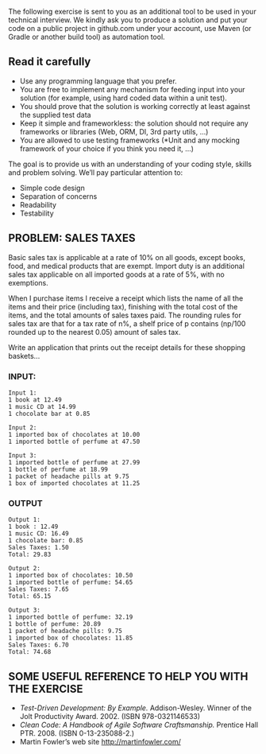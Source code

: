 The following exercise is sent to you as an additional tool to be used in your technical interview. We kindly ask you to produce a solution and put your code on a public project in github.com under your account, use Maven (or Gradle or another build tool) as automation tool.

## Read it carefully
- Use any programming language that you prefer.
- You are free to implement any mechanism for feeding input into your solution (for example,  using hard coded data within a unit test).
- You should prove that the solution is working correctly at least against the supplied test data
- Keep it simple and frameworkless: the solution should not require any frameworks or libraries (Web, ORM, DI, 3rd party utils, …)
- You are allowed to use testing frameworks (*Unit and any mocking framework of your choice if you think you need it, …)


The goal is to provide us with an understanding of your coding style, skills and problem solving. We’ll pay particular attention to:

* Simple code design
* Separation of concerns
* Readability
* Testability


## PROBLEM: SALES TAXES

Basic sales tax is applicable at a rate of 10% on all goods, except books, food, and medical products that are exempt. Import duty is an additional sales tax applicable on all imported goods at a rate of 5%, with no exemptions.

When I purchase items I receive a receipt which lists the name of all the items and their price (including tax), finishing with the total cost of the items, and the total amounts of sales taxes paid. The rounding rules for sales tax are that for a tax rate of n%, a shelf price of p contains (np/100 rounded up to the nearest 0.05) amount of sales tax.

Write an application that prints out the receipt details for these shopping baskets...

### INPUT:
```
Input 1:
1 book at 12.49
1 music CD at 14.99
1 chocolate bar at 0.85

Input 2:
1 imported box of chocolates at 10.00
1 imported bottle of perfume at 47.50

Input 3:
1 imported bottle of perfume at 27.99
1 bottle of perfume at 18.99
1 packet of headache pills at 9.75
1 box of imported chocolates at 11.25
```

### OUTPUT
```
Output 1:
1 book : 12.49
1 music CD: 16.49
1 chocolate bar: 0.85
Sales Taxes: 1.50
Total: 29.83

Output 2:
1 imported box of chocolates: 10.50
1 imported bottle of perfume: 54.65
Sales Taxes: 7.65
Total: 65.15

Output 3:
1 imported bottle of perfume: 32.19
1 bottle of perfume: 20.89
1 packet of headache pills: 9.75
1 imported box of chocolates: 11.85
Sales Taxes: 6.70
Total: 74.68
```

## SOME USEFUL REFERENCE TO HELP YOU WITH THE EXERCISE
* *Test-Driven Development: By Example.*     Addison-Wesley. Winner of the Jolt Productivity Award. 2002. (ISBN 978-0321146533)
* *Clean Code: A Handbook of Agile Software Craftsmanship.*     Prentice Hall     PTR. 2008. (ISBN 0-13-235088-2.)
* Martin Fowler’s web site http://martinfowler.com/


